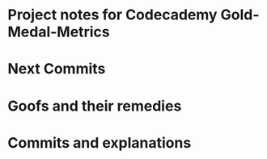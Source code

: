 # Project notes for Codecademy Gold-Medal-Metrics

# Next Commits

# Goofs and their remedies
# Commits and explanations

